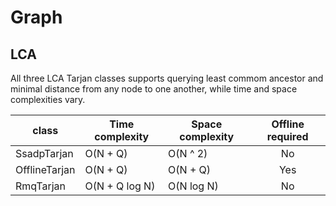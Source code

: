 # Graph
## LCA
All three LCA Tarjan classes supports querying least commom ancestor and minimal distance from any node to one another, while time and space complexities vary.

| class | Time complexity | Space complexity | Offline required |
| --- | --- | --- | :---: |
| SsadpTarjan   | O(N + Q)       | O(N ^ 2)   | No  |
| OfflineTarjan | O(N + Q)       | O(N + Q)   | Yes |
| RmqTarjan     | O(N + Q log N) | O(N log N) | No  |